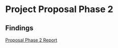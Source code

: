 # Project Proposal Phase 2

## **Findings**
[Proposal Phase 2 Report](https://github.com/Ramimoha1/-Project1_SAD_20232024/blob/72377dca05c0a880755d382f93a82e389a626a85/Proposal%20Phase%202/ProjectPhase2_grp8.pdf)
